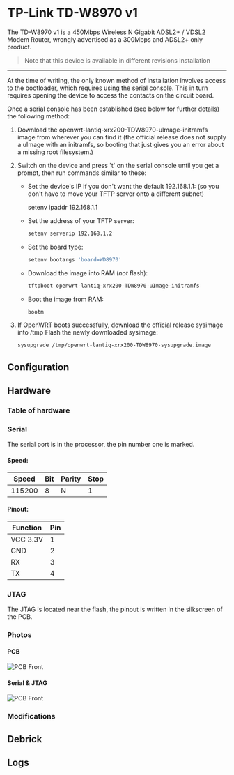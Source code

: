TP-Link TD-W8970 v1
====================
The TD-W8970 v1 is a 450Mbps Wireless N Gigabit ADSL2+ / VDSL2 Modem Router, wrongly advertised as a 300Mbps and ADSL2+ only product.
> Note that this device is available in different revisions
Installation
---------------------
At the time of writing, the only known method of installation involves access to the bootloader, which requires using the serial console. This in turn requires opening the device to access the contacts on the circuit board.

Once a serial console has been established (see below for further details) the following method:
1. Download the openwrt-lantiq-xrx200-TDW8970-uImage-initramfs image from wherever you can find it (the official release does not supply a uImage with an initramfs, so booting that just gives you an error about a missing root filesystem.)
    
2. Switch on the device and press 't' on the serial console until you get a prompt, then run commands similar to these:
    - Set the device's IP if you don't want the default 192.168.1.1: (so you don't have to move your TFTP server onto a different subnet)

        setenv ipaddr 192.168.1.1

    - Set the address of your TFTP server:
        ```sh
        setenv serverip 192.168.1.2
        ```
    - Set the board type:
        ```sh
        setenv bootargs 'board=WD8970'
        ```
    - Download the image into RAM (*not* flash):
        ```sh
        tftpboot openwrt-lantiq-xrx200-TDW8970-uImage-initramfs
        ```
    - Boot the image from RAM:
        ```sh
        bootm
        ```
3. If OpenWRT boots successfully, download the official release sysimage into /tmp
    Flash the newly downloaded sysimage:
    ```sh
    sysupgrade /tmp/openwrt-lantiq-xrx200-TDW8970-sysupgrade.image
    ```
Configuration
---------------------
Hardware
---------------------
### Table of hardware
### Serial
The serial port is in the processor, the pin number one is marked.
#### Speed:
| Speed  | Bit | Parity | Stop |
|--------|-----|--------|------|
| 115200 | 8   | N      | 1    |
#### Pinout:
| Function | Pin |
|----------|-----|
| VCC 3.3V | 1   |
| GND      | 2   |
| RX       | 3   |
| TX       | 4   |
### JTAG
The JTAG is located near the flash, the pinout is written in the silkscreen of the PCB.
### Photos
#### PCB
![PCB Front](https://wiki.openwrt.org/_media/media/tplink/td-w8970/td-w8970_hardware_labeled.png "PCB Front")
#### Serial & JTAG
![PCB Front](https://wiki.openwrt.org/_media/media/tplink/td-w8970/td-w8970_serial-jtag.jpg "PCB Front")
### Modifications
Debrick
---------------------
Logs
---------------------